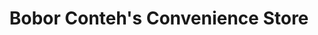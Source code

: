---
title: "Bobor Conteh's Convenience Store"
url: /kailahun/bobor-contehs-convenience-store/
shop: convenience
---